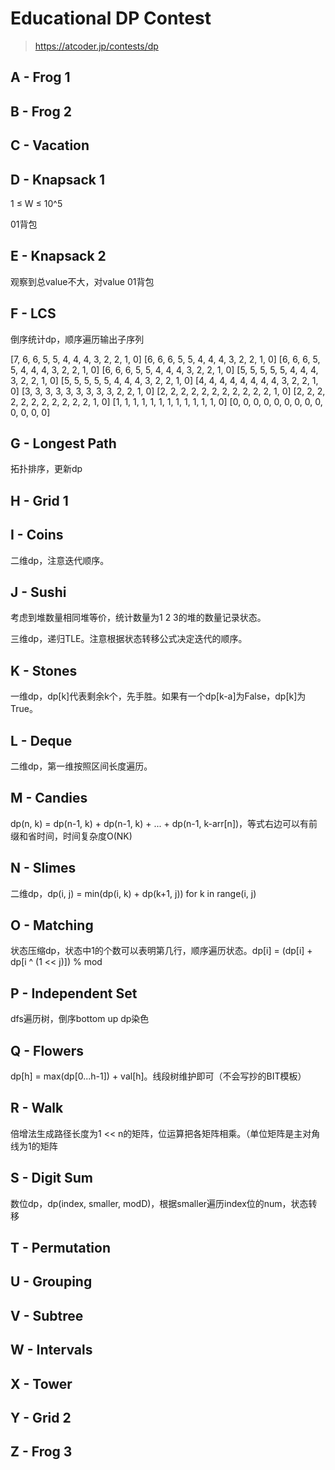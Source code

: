 # Educational DP Contest

> https://atcoder.jp/contests/dp

## A - Frog 1

## B - Frog 2

## C - Vacation

## D - Knapsack 1

1 ≤ W ≤ 10^5

01背包

## E - Knapsack 2

观察到总value不大，对value 01背包

## F - LCS

倒序统计dp，顺序遍历输出子序列

[7, 6, 6, 5, 5, 4, 4, 4, 3, 2, 2, 1, 0]
[6, 6, 6, 5, 5, 4, 4, 4, 3, 2, 2, 1, 0]
[6, 6, 6, 5, 5, 4, 4, 4, 3, 2, 2, 1, 0]
[6, 6, 6, 5, 5, 4, 4, 4, 3, 2, 2, 1, 0]
[5, 5, 5, 5, 5, 4, 4, 4, 3, 2, 2, 1, 0]
[5, 5, 5, 5, 5, 4, 4, 4, 3, 2, 2, 1, 0]
[4, 4, 4, 4, 4, 4, 4, 4, 3, 2, 2, 1, 0]
[3, 3, 3, 3, 3, 3, 3, 3, 3, 2, 2, 1, 0]
[2, 2, 2, 2, 2, 2, 2, 2, 2, 2, 2, 1, 0]
[2, 2, 2, 2, 2, 2, 2, 2, 2, 2, 2, 1, 0]
[1, 1, 1, 1, 1, 1, 1, 1, 1, 1, 1, 1, 0]
[0, 0, 0, 0, 0, 0, 0, 0, 0, 0, 0, 0, 0]

## G - Longest Path

拓扑排序，更新dp

## H - Grid 1

## I - Coins

二维dp，注意迭代顺序。

## J - Sushi

考虑到堆数量相同堆等价，统计数量为1 2 3的堆的数量记录状态。

三维dp，递归TLE。注意根据状态转移公式决定迭代的顺序。

## K - Stones

一维dp，dp[k]代表剩余k个，先手胜。如果有一个dp[k-a]为False，dp[k]为True。

## L - Deque

二维dp，第一维按照区间长度遍历。

## M - Candies

dp(n, k)  = dp(n-1, k) + dp(n-1, k) + ... + dp(n-1, k-arr[n])，等式右边可以有前缀和省时间，时间复杂度O(NK)

## N - Slimes

二维dp，dp(i, j) = min(dp(i, k) + dp(k+1, j)) for k in range(i, j)

## O - Matching

状态压缩dp，状态中1的个数可以表明第几行，顺序遍历状态。dp[i] = (dp[i] + dp[i ^ (1 << j)]) % mod

## P - Independent Set

dfs遍历树，倒序bottom up dp染色

## Q - Flowers

dp[h] = max(dp[0...h-1]) + val[h]。线段树维护即可（不会写抄的BIT模板）

## R - Walk

倍增法生成路径长度为1 << n的矩阵，位运算把各矩阵相乘。（单位矩阵是主对角线为1的矩阵

## S - Digit Sum

数位dp，dp(index, smaller, modD)，根据smaller遍历index位的num，状态转移

## T - Permutation

## U - Grouping

## V - Subtree

## W - Intervals

## X - Tower

## Y - Grid 2

## Z - Frog 3